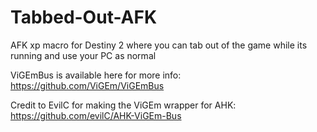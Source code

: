 # Tabbed-Out-AFK
AFK xp macro for Destiny 2 where you can tab out of the game while its running and use your PC as normal

ViGEmBus is available here for more info:
https://github.com/ViGEm/ViGEmBus

Credit to EvilC for making the ViGEm wrapper for AHK:
https://github.com/evilC/AHK-ViGEm-Bus
